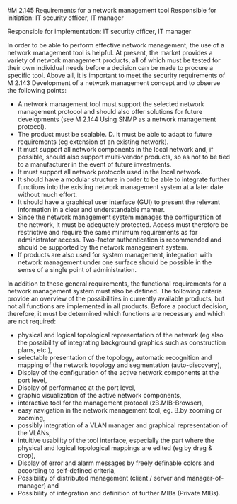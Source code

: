 #M 2.145 Requirements for a network management tool
Responsible for initiation: IT security officer, IT manager

Responsible for implementation: IT security officer, IT manager

In order to be able to perform effective network management, the use of a network management tool is helpful. At present, the market provides a variety of network management products, all of which must be tested for their own individual needs before a decision can be made to procure a specific tool. Above all, it is important to meet the security requirements of M 2.143 Development of a network management concept and to observe the following points:

* A network management tool must support the selected network management protocol and should also offer solutions for future developments (see M 2.144 Using SNMP as a network management protocol).
* The product must be scalable. D. It must be able to adapt to future requirements (eg extension of an existing network).
* It must support all network components in the local network and, if possible, should also support multi-vendor products, so as not to be tied to a manufacturer in the event of future investments.
* It must support all network protocols used in the local network.
* It should have a modular structure in order to be able to integrate further functions into the existing network management system at a later date without much effort.
* It should have a graphical user interface (GUI) to present the relevant information in a clear and understandable manner.
* Since the network management system manages the configuration of the network, it must be adequately protected. Access must therefore be restrictive and require the same minimum requirements as for administrator access. Two-factor authentication is recommended and should be supported by the network management system.
* If products are also used for system management, integration with network management under one surface should be possible in the sense of a single point of administration.


In addition to these general requirements, the functional requirements for a network management system must also be defined. The following criteria provide an overview of the possibilities in currently available products, but not all functions are implemented in all products. Before a product decision, therefore, it must be determined which functions are necessary and which are not required:

* physical and logical topological representation of the network (eg also the possibility of integrating background graphics such as construction plans, etc.),
* selectable presentation of the topology, automatic recognition and mapping of the network topology and segmentation (auto-discovery),
* Display of the configuration of the active network components at the port level,
* Display of performance at the port level,
* graphic visualization of the active network components,
* interactive tool for the management protocol (zB.MIB-Browser),
* easy navigation in the network management tool, eg. B.by zooming or zooming,
* possibly integration of a VLAN manager and graphical representation of the VLANs,
* intuitive usability of the tool interface, especially the part where the physical and logical topological mappings are edited (eg by drag & drop),
* Display of error and alarm messages by freely definable colors and according to self-defined criteria,
* Possibility of distributed management (client / server and manager-of-manager) and
* Possibility of integration and definition of further MIBs (Private MIBs).





